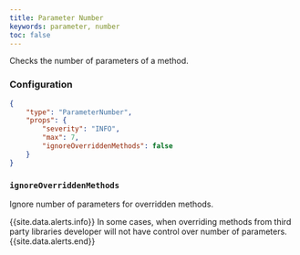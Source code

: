 ```yaml
---
title: Parameter Number
keywords: parameter, number
toc: false
---
```


Checks the number of parameters of a method.

### Configuration

```json
{
    "type": "ParameterNumber",
    "props": {
        "severity": "INFO",
        "max": 7,
        "ignoreOverriddenMethods": false
    }
}
```

### `ignoreOverriddenMethods`

Ignore number of parameters for overridden methods.

{{site.data.alerts.info}} In some cases, when overriding methods from third party libraries developer will not have control over number of parameters. {{site.data.alerts.end}}